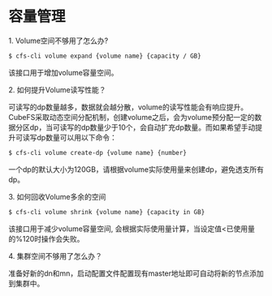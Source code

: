 # 容量管理

1\. Volume空间不够用了怎么办?
```bash
$ cfs-cli volume expand {volume name} {capacity / GB}
```
该接口用于增加volume容量空间。

2\. 如何提升Volume读写性能？

可读写的dp数量越多，数据就会越分散，volume的读写性能会有响应提升。CubeFS采取动态空间分配机制，创建volume之后，会为volume预分配一定的数据分区dp，当可读写的dp数量少于10个，会自动扩充dp数量。而如果希望手动提升可读写dp数量可以用以下命令：
```bash
$ cfs-cli volume create-dp {volume name} {number}
```
一个dp的默认大小为120GB，请根据volume实际使用量来创建dp，避免透支所有dp。

3\. 如何回收Volume多余的空间
```bash
$ cfs-cli volume shrink {volume name} {capacity in GB}
```
该接口用于减少volume容量空间, 会根据实际使用量计算，当设定值<已使用量的%120时操作会失败。

4\. 集群空间不够用了怎么办？

准备好新的dn和mn，启动配置文件配置现有master地址即可自动将新的节点添加到集群中。
